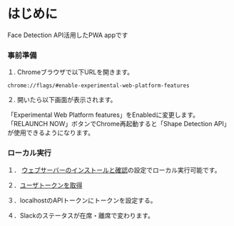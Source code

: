 # はじめに

Face Detection API活用したPWA appです

### 事前準備

１. Chromeブラウザで以下URLを開きます。
```
chrome://flags/#enable-experimental-web-platform-features
```

２. 開いたら以下画面が表示されます。

「Experimental Web Platform features」をEnabledに変更します。
「RELAUNCH NOW」ボタンでChrome再起動すると「Shape Detection API」が使用できるようになります。


### ローカル実行

１． [ウェブサーバーのインストールと確認](https://developers.google.com/web/fundamentals/codelabs/debugging-service-workers/?hl=ja#_7)の設定でローカル実行可能です。

２．[ユーザトークンを取得](https://api.slack.com/custom-integrations/legacy-tokens)

３．localhostのAPIトークンにトークンを設定する。

４．Slackのステータスが在席・離席で変わります。